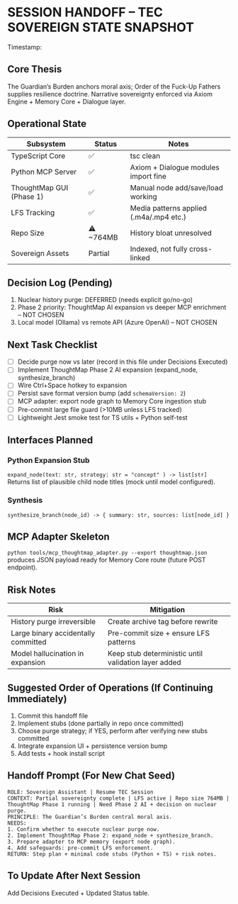 # SESSION HANDOFF – TEC SOVEREIGN STATE SNAPSHOT

Timestamp: <!-- UTC -->

## Core Thesis
The Guardian’s Burden anchors moral axis; Order of the Fuck-Up Fathers supplies resilience doctrine. Narrative sovereignty enforced via Axiom Engine + Memory Core + Dialogue layer.

## Operational State
| Subsystem | Status | Notes |
|-----------|--------|-------|
| TypeScript Core | ✅ | tsc clean |
| Python MCP Server | ✅ | Axiom + Dialogue modules import fine |
| ThoughtMap GUI (Phase 1) | ✅ | Manual node add/save/load working |
| LFS Tracking | ✅ | Media patterns applied (.m4a/.mp4 etc.) |
| Repo Size | ⚠️ ~764MB | History bloat unresolved |
| Sovereign Assets | Partial | Indexed, not fully cross-linked |

## Decision Log (Pending)
1. Nuclear history purge: DEFERRED (needs explicit go/no-go)
2. Phase 2 priority: ThoughtMap AI expansion vs deeper MCP enrichment – NOT CHOSEN
3. Local model (Ollama) vs remote API (Azure OpenAI) – NOT CHOSEN

## Next Task Checklist
- [ ] Decide purge now vs later (record in this file under Decisions Executed)
- [ ] Implement ThoughtMap Phase 2 AI expansion (expand_node, synthesize_branch)
- [ ] Wire Ctrl+Space hotkey to expansion
- [ ] Persist save format version bump (add `schemaVersion: 2`)
- [ ] MCP adapter: export node graph to Memory Core ingestion stub
- [ ] Pre-commit large file guard (>10MB unless LFS tracked)
- [ ] Lightweight Jest smoke test for TS utils + Python self-test

## Interfaces Planned
### Python Expansion Stub
`expand_node(text: str, strategy: str = "concept" ) -> list[str]`
Returns list of plausible child node titles (mock until model configured).

### Synthesis
`synthesize_branch(node_id) -> { summary: str, sources: list[node_id] }`

## MCP Adapter Skeleton
`python tools/mcp_thoughtmap_adapter.py --export thoughtmap.json` produces JSON payload ready for Memory Core route (future POST endpoint).

## Risk Notes
| Risk | Mitigation |
|------|------------|
| History purge irreversible | Create archive tag before rewrite |
| Large binary accidentally committed | Pre-commit size + ensure LFS patterns |
| Model hallucination in expansion | Keep stub deterministic until validation layer added |

## Suggested Order of Operations (If Continuing Immediately)
1. Commit this handoff file
2. Implement stubs (done partially in repo once committed)
3. Choose purge strategy; if YES, perform after verifying new stubs committed
4. Integrate expansion UI + persistence version bump
5. Add tests + hook install script

## Handoff Prompt (For New Chat Seed)
```
ROLE: Sovereign Assistant | Resume TEC Session
CONTEXT: Partial sovereignty complete | LFS active | Repo size 764MB | ThoughtMap Phase 1 running | Need Phase 2 AI + decision on nuclear purge.
PRINCIPLE: The Guardian’s Burden central moral axis.
NEEDS:
1. Confirm whether to execute nuclear purge now.
2. Implement ThoughtMap Phase 2: expand_node + synthesize_branch.
3. Prepare adapter to MCP memory (export node graph).
4. Add safeguards: pre-commit LFS enforcement.
RETURN: Step plan + minimal code stubs (Python + TS) + risk notes.
```

## To Update After Next Session
Add Decisions Executed + Updated Status table.
